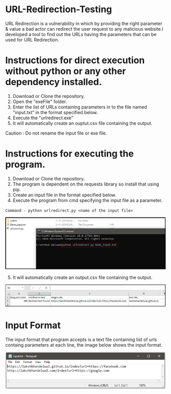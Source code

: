 # URL-Redirection-Testing
URL Redirection is a vulnerability in which by providing the right parameter & value a bad actor can redirect the user request to any malicious website.I developed a tool to find out the URLs having the parameters that can be used for URL Redirection.

# Instructions for direct execution without python or any other dependency installed.
1. Download or Clone the repository.
2. Open the "exeFile" folder.
3. Enter the list of URLs containing parameters in to the file named "input.txt" in the format specified below.
4. Execute the "urlredirect.exe"
5. It will automatically create an ouptut.csv file containing the output.

Caution : Do not rename the input file or exe file.

# Instructions for executing the program.
1. Download or Clone the repository.
2. The program is dependent on the requests library so install that using pip.
3. Create an input file in the format specified below.
4. Execute the program from cmd specifying the input file as a parameter.

  `Command - python urlredirect.py <name of the input file>`
  
  
  ![Image of cmd](https://raw.githubusercontent.com/Lakshkhandelwal/URL-Redirection-Testing/master/images/cmd1.PNG)

5. It will automatically create an output.csv file containing the output.

 ![Image of output](https://raw.githubusercontent.com/Lakshkhandelwal/URL-Redirection-Testing/master/images/output.png)

# Input Format
The input format that program accepts is a text file containing list of urls containg parameters at each line, the image below shows the input format.

![Image of input](https://raw.githubusercontent.com/Lakshkhandelwal/URL-Redirection-Testing/master/images/input.PNG)
